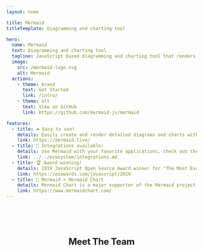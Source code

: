 ```yaml
---
layout: home

title: Mermaid
titleTemplate: Diagramming and charting tool

hero:
  name: Mermaid
  text: Diagramming and charting tool
  tagline: JavaScript based diagramming and charting tool that renders Markdown-inspired text definitions to create and modify diagrams dynamically.
  image:
    src: /mermaid-logo.svg
    alt: Mermaid
  actions:
    - theme: brand
      text: Get Started
      link: /intro/
    - theme: alt
      text: View on GitHub
      link: https://github.com/mermaid-js/mermaid

features:
  - title: ➕ Easy to use!
    details: Easily create and render detailed diagrams and charts with the Mermaid Live Editor.
    link: https://mermaid.live/
  - title: 🧩 Integrations available!
    details: Use Mermaid with your favorite applications, check out the integrations list.
    link: ../../ecosystem/integrations.md
  - title: 🏆 Award winning!
    details: 2019 JavaScript Open Source Award winner for "The Most Exciting Use of Technology".
    link: https://osawards.com/javascript/2019
  - title: 🥰 Mermaid + Mermaid Chart
    details: Mermaid Chart is a major supporter of the Mermaid project.
    link: https://www.mermaidchart.com/
---
```


<script setup>
import { VPTeamMembers } from 'vitepress/theme'

const websiteSVG = {
  svg: '<svg xmlns="http://www.w3.org/2000/svg" width="24" height="24" viewBox="0 0 24 24" fill="none" stroke="currentColor" stroke-width="2" stroke-linecap="round" stroke-linejoin="round" class="feather feather-globe"><circle cx="12" cy="12" r="10"></circle><line x1="2" y1="12" x2="22" y2="12"></line><path d="M12 2a15.3 15.3 0 0 1 4 10 15.3 15.3 0 0 1-4 10 15.3 15.3 0 0 1-4-10 15.3 15.3 0 0 1 4-10z"></path></svg>'
}

const members = [
  {
    avatar: "https://avatars.githubusercontent.com/u/5837277?v=4",
    name: "Knut Sveidqvist",
    title: "Creator",
    links: [{ icon: "github", link: "https://github.com/knsv" }],
  },
  {
    avatar: "https://avatars.githubusercontent.com/u/58763315?v=4",
    name: "Neil Cuzon",
    title: "Developer",
    links: [{ icon: "github", link: "https://github.com/NeilCuzon" }],
  },
  {
    avatar: "https://avatars.githubusercontent.com/u/733544?v=4",
    name: "Tyler Liu",
    title: "Developer",
    links: [{ icon: "github", link: "https://github.com/tylerlong" }],
  },
  {
    avatar: "https://avatars.githubusercontent.com/u/10703445?v=4",
    name: "Sidharth Vinod",
    title: "Developer",
    links: [
      { icon: "github", link: "https://github.com/sidharthv96" },
      { icon: websiteSVG, link: "https://sidharth.dev" },
      { icon: "linkedin", link: "https://www.linkedin.com/in/sidharth-vinod/" },
    ],
  },
  {
    avatar: "https://avatars.githubusercontent.com/u/16836093?v=4",
    name: "Ashish Jain",
    title: "Developer",
    links: [{ icon: "github", link: "https://github.com/ashishjain0512" }],
  },
  {
    avatar: "https://avatars.githubusercontent.com/u/6032561?v=4",
    name: "Matthieu Morel",
    title: "Developer",
    links: [
      { icon: "github", link: "https://github.com/mmorel-35" },
      {
        icon: "linkedin",
        link: "https://www.linkedin.com/in/matthieumorel35/",
      },
    ],
  },
  {
    avatar: "https://avatars.githubusercontent.com/u/6552521?v=4",
    name: "Christian Klemm",
    title: "Developer",
    links: [{ icon: "github", link: "https://github.com/klemmchr" }],
  },
  {
    avatar: "https://avatars.githubusercontent.com/u/19716675?v=4",
    name: "Alois Klink",
    title: "Developer",
    links: [
      { icon: "github", link: "https://github.com/aloisklink" },
      { icon: websiteSVG, link: "https://aloisklink.com" },
      { icon: "linkedin", link: "https://www.linkedin.com/in/aloisklink/" },
    ],
  },
  {
    avatar: "https://avatars.githubusercontent.com/u/114684273?v=4",
    name: "Per Brolin",
    title: "Developer",
    links: [{ icon: "github", link: "https://github.com/pbrolin47" }],
  },
  {
    avatar: "https://avatars.githubusercontent.com/u/53054099?v=4",
    name: "Yash Singh",
    title: "Developer",
    links: [{ icon: "github", link: "https://github.com/Yash-Singh1" }],
  },
  {
    avatar: "https://avatars.githubusercontent.com/u/1912783?v=4",
    name: "Marc Faber",
    title: "Developer",
    links: [
      { icon: "github", link: "https://gdfaber.github.io/" },
      { icon: "linkedin", link: "https://www.linkedin.com/in/marc-faber/" },
    ],
  },
  {
    avatar: "https://avatars.githubusercontent.com/u/12032557?v=4",
    name: "Mindaugas Laganeckas",
    title: "Developer",
    links: [{ icon: "github", link: "https://github.com/MindaugasLaganeckas" }],
  },
  {
    avatar: "https://avatars.githubusercontent.com/u/300077?v=4",
    name: "Justin Greywolf",
    title: "Developer",
    links: [{ icon: "github", link: "https://github.com/jgreywolf" }],
  },
  {
    avatar: "https://avatars.githubusercontent.com/u/1564825?v=4",
    name: "Nacho Orlandoni",
    title: "Developer",
    links: [{ icon: "github", link: "https://github.com/IOrlandoni" }],
  },
  {
    avatar: "https://avatars.githubusercontent.com/u/19526120?v=4",
    name: "Adrian Hall",
    title: "Developer",
    links: [{ icon: "github", link: "https://github.com/spopida" }],
  },
    {
    avatar: "https://avatars.githubusercontent.com/u/35910788?v=4",
    name: "Steph Huynh",
    title: "Developer",
    links: [{ icon: "github", link: "https://github.com/huynhicode" }],
  },
];

</script>

<div class="vp-doc" >
  <h2 id="meet-the-team"> Meet The Team </h2>
  <VPTeamMembers size="small" :members="members" />
</div>

<style>
  .image-container .image-src {
    margin: 1rem auto;
    max-width: 100%;
    width: 100%;
}

  .dark .image-src{
    filter: invert(1) hue-rotate(217deg)  contrast(0.72);
    max-width: 100%;
  }

  .vp-doc {
    align-items: center;
    flex-direction: column;
    display: flex;
    margin: 1.5rem;
  }

  .vp-doc h2 {
    margin: 48px 0 16px;
    border-top: 1px solid var(--vp-c-divider-light);
    padding-top: 24px;
    letter-spacing: -.02em;
    line-height: 32px;
    font-size: 24px;
}
</style>
